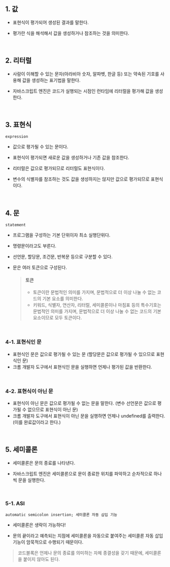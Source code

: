 ## 1. 값

- 표현식이 평가되어 생성된 결과를 말한다.

- 평가란 식을 해석해서 값을 생성하거나 참조하는 것을 의미한다.

<br/>

## 2. 리터럴

- 사람이 이해할 수 있는 문자(아라비아 숫자, 알파벳, 한글 등) 또는 약속된 기호를 사용해 값을 생성하는 표기법을 말한다.

- 자바스크립트 엔진은 코드가 실행되는 시점인 런타임에 리터럴을 평가해 값을 생성한다.

<br/>

## 3. 표현식

`expression`

- 값으로 평가될 수 있는 문이다.
- 표현식이 평가되면 새로운 값을 생성하거나 기존 값을 참조한다.
- 리터럴은 값으로 평가되므로 리터럴도 표현식이다.

- 변수의 식별자를 참조하는 것도 값을 생성하지는 않지만 값으로 평가되므로 표현식이다.

<br/>

## 4. 문

`statement`

- 프로그램을 구성하는 기본 단위이자 최소 실행단위다.
- 명령문이라고도 부른다.
- 선언문, 할당문, 조건문, 반복문 등으로 구분할 수 있다.

- 문은 여러 토큰으로 구성된다.
  > #### 토큰
  >
  > - 토큰이란 문법적인 의미를 가지며, 문법적으로 더 이상 나눌 수 없는 코드의 기본 요소를 의미한다.
  > - 키워드, 식별자, 연산자, 리터럴, 세미콜론이나 마침표 등의 특수기호는 문법적인 의미를 가지며, 문법적으로 더 이상 나눌 수 없는 코드의 기본 요소이므로 모두 토큰이다.

<br/>

### 4-1. 표현식인 문

- 표현식인 문은 값으로 평가될 수 있는 문
  (할당문은 값으로 평가될 수 있으므로 표현식인 문)
- 크롬 개발자 도구에서 표현식인 문을 실행하면 언제나 평가된 값을 반환한다.

<br/>

### 4-2. 표현식이 아닌 문

- 표현식이 아닌 문은 값으로 평가될 수 없는 문을 말한다.
  (변수 선언문은 값으로 평가될 수 없으므로 표현식이 아닌 문)
- 크롬 개발자 도구에서 표현식이 아닌 문을 실행하면 언제나 undefined를 출력한다.(이를 완료값이라고 한다.)

<br/>

## 5. 세미콜론

- 세미콜론은 문의 종료를 나타낸다.

- 자바스크립트 엔진은 세미콜론으로 문이 종료한 위치를 파악하고 순차적으로 하나씩 문을 실행한다.

<br/>

### 5-1. ASI

`automatic semicolon insertion; 세미콜론 자동 삽입 기능`

- 세미콜론은 생략이 가능하다!

- 문의 끝이라고 예측되는 지점에 세미콜론을 자동으로 붙여주는 세미콜론 자동 삽입 기능이 암묵적으로 수행되기 때문이다.

> 코드블록은 언제나 문의 종료를 의미하는 자체 종결성을 갖기 때문에, 세미콜론을 붙이지 않아도 된다.
